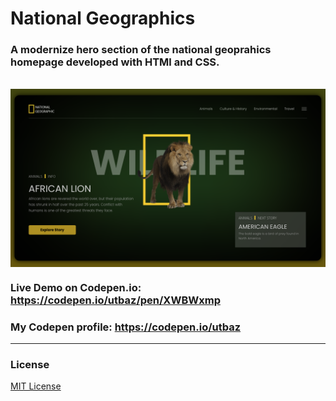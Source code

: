 # National Geographics

### A modernize hero section of the national geoprahics homepage developed with HTMl and CSS.
<br/>
<img align="center" src="https://github.com/Uzafar90/NatGeo/blob/master/natgeo.png"/>
<br/>

### Live Demo on Codepen.io:  https://codepen.io/utbaz/pen/XWBWxmp

### My Codepen profile:  https://codepen.io/utbaz

<hr/>

### License
[MIT License](LICENSE)
